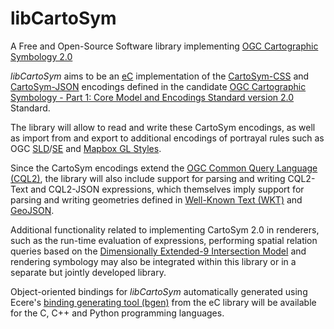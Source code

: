 # libCartoSym
A Free and Open-Source Software library implementing [OGC Cartographic Symbology 2.0](https://github.com/opengeospatial/cartographic-symbology)

_libCartoSym_ aims to be an [eC](https://ec-lang.org) implementation of the [CartoSym-CSS](https://docs.ogc.org/DRAFTS/18-067r4.html#rc-cscss) and
[CartoSym-JSON](https://docs.ogc.org/DRAFTS/18-067r4.html#rc-json) encodings defined in the candidate
[OGC Cartographic Symbology - Part 1: Core Model and Encodings Standard version 2.0](https://docs.ogc.org/DRAFTS/18-067r4.html) Standard.

The library will allow to read and write these CartoSym encodings, as well as import from and export to additional encodings of portrayal rules such as
OGC [SLD](https://portal.ogc.org/files/?artifact_id=22364)/[SE](https://portal.ogc.org/files/?artifact_id=16700) and [Mapbox GL Styles](https://docs.mapbox.com/mapbox-gl-js/guides/styles/).

Since the CartoSym encodings extend the [OGC Common Query Language (CQL2)](https://www.opengis.net/doc/IS/cql2/1.0), the library will also include support for
parsing and writing CQL2-Text and CQL2-JSON expressions, which themselves imply support for parsing and writing geometries defined in
[Well-Known Text (WKT)](http://portal.opengeospatial.org/files/?artifact_id=25355) and [GeoJSON](https://tools.ietf.org/rfc/rfc7946.txt).

Additional functionality related to implementing CartoSym 2.0 in renderers, such as the run-time evaluation of expressions, performing spatial relation queries based on the
[Dimensionally Extended-9 Intersection Model](https://en.wikipedia.org/wiki/DE-9IM)
and rendering symbology may also be integrated within this library or in a separate but jointly developed library.

Object-oriented bindings for _libCartoSym_ automatically generated using Ecere's [binding generating tool (bgen)](https://github.com/ecere/ecere-sdk/tree/latest/bgen) from the eC library will be available
for the C, C++ and Python programming languages.
